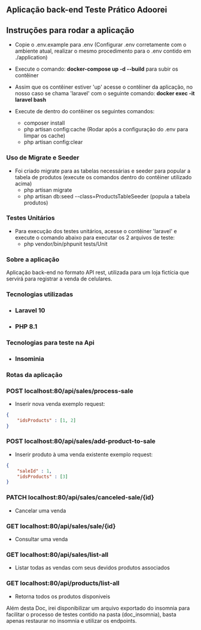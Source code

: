 ## Aplicação back-end Teste Prático Adoorei

## Instruções para rodar a aplicação

- Copie o .env.example para .env (Configurar .env corretamente com o ambiente atual, realizar o mesmo procedimento para o .env contido em ./application)
- Execute o comando: **docker-compose up -d --build** para subir os contêiner
- Assim que os contêiner estiver 'up' acesse o contêiner da aplicação, no nosso caso se chama 'laravel' com o seguinte comando:  **docker exec -it laravel bash**
- Execute de dentro do contêiner os seguintes comandos:

  - composer install
  - php artisan config:cache (Rodar após a configuração do .env para limpar os cache)
  - php artisan config:clear

### Uso de Migrate e Seeder

- Foi criado migrate para as tabelas necessárias e seeder para popular a tabela de produtos (execute os comandos dentro do contêiner utilizado acima)
  - php artisan migrate
  - php artisan db:seed --class=ProductsTableSeeder  (popula a tabela produtos)

### Testes Unitários

- Para execução dos testes unitários, acesse o contêiner 'laravel' e execute o comando abaixo para executar os 2 arquivos de teste:
  - php vendor/bin/phpunit tests/Unit

### Sobre a aplicação

Aplicação back-end no formato API rest, utilizada para um loja fictícia que servirá para registrar a venda de celulares.

### Tecnologias utilizadas

- ### Laravel 10
- ### PHP 8.1

### Tecnologias para teste na Api

- ### Insominia

### Rotas da aplicação

### POST localhost:80/api/sales/process-sale

- Inserir nova venda
  exemplo request:

```json
{
	"idsProducts" : [1, 2]
}
```

### POST localhost:80/api/sales/add-product-to-sale

- Inserir produto à uma venda existente
  exemplo request:

```json
{
	"saleId" : 1,
	"idsProducts" : [3]
}
```

### PATCH localhost:80/api/sales/canceled-sale/{id}

- Cancelar uma venda

### GET localhost:80/api/sales/sale/{id}

- Consultar uma venda

### GET localhost:80/api/sales/list-all

- Listar todas as vendas com seus devidos produtos associados

### GET localhost:80/api/products/list-all

- Retorna todos os produtos disponiveis

Além desta Doc, irei disponibilizar um arquivo exportado do insomnia para facilitar o processo de testes contido na pasta (doc_insomnia), basta apenas restaurar no insomnia e utilizar os endpoints.
